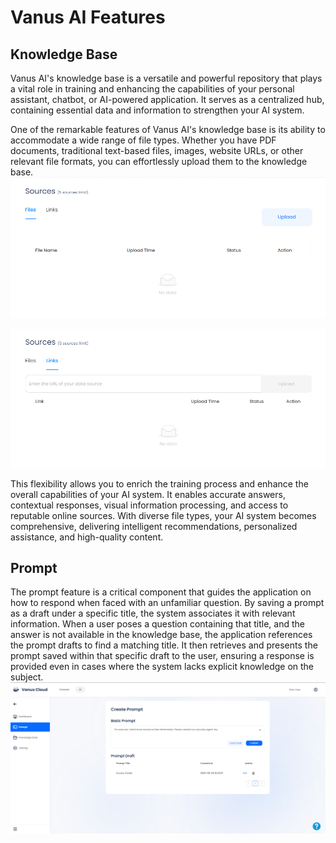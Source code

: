 # Vanus AI Features
## Knowledge Base
Vanus AI's knowledge base is a versatile and powerful repository that plays a vital role in training and enhancing the capabilities of your personal assistant, chatbot, or AI-powered application. It serves as a centralized hub, containing essential data and information to strengthen your AI system.

One of the remarkable features of Vanus AI's knowledge base is its ability to accommodate a wide range of file types. Whether you have PDF documents, traditional text-based files, images, website URLs, or other relevant file formats, you can effortlessly upload them to the knowledge base.
![](../../static/img/upload-files.png) 

![](../../static/img/enter-url.png) 

This flexibility allows you to enrich the training process and enhance the overall capabilities of your AI system. It enables accurate answers, contextual responses, visual information processing, and access to reputable online sources. With diverse file types, your AI system becomes comprehensive, delivering intelligent recommendations, personalized assistance, and high-quality content. 

## Prompt

The prompt feature is a critical component that guides the application on how to respond when faced with an unfamiliar question. By saving a prompt as a draft under a specific title, the system associates it with relevant information. When a user poses a question containing that title, and the answer is not available in the knowledge base, the application references the prompt drafts to find a matching title. It then retrieves and presents the prompt saved within that specific draft to the user, ensuring a response is provided even in cases where the system lacks explicit knowledge on the subject.
![](../../static/img/create-prompt.png) 
